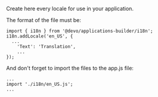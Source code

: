 Create here every locale for use in your application.

The format of the file must be:

```
import { i18n } from '@devo/applications-builder/i18n';
i18n.addLocale('en_US', {
  ...
	'Text': 'Translation',
	...
});
```

And don't forget to import the files to the app.js file:

```
...
import './i18n/en_US.js';
...
```
